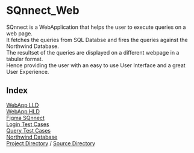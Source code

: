 # SQnnect_Web
SQnnect is a WebApplication that helps the user to execute queries on a web page. <br>
It fetches the queries from SQL Databse and fires the queries against the Northwind Database.<br>
The resultset of the queries are displayed on a different webpage in a tabular format.<br>
Hence providing the user with an easy to use User Interface and a great User Experience.<br>

<h2> Index </h2>
<a href="https://github.com/sahil-aq/SQnnect_Web/blob/main/LLD%20WebApp.pdf">WebApp LLD</a> <br>
<a href="https://github.com/sahil-aq/SQnnect_Web/blob/main/HLD%20WebApp.pdf">WebApp HLD</a> <br>
<a href="https://www.figma.com/file/zAqIJ7lqOKctgx7YRAme2p/Untitled?node-id=0%3A1">Figma SQnnect</a> <br>
<a href="https://github.com/sahil-aq/SQnnect_Web/blob/main/Login_Test_Cases.xlsx"> Login Test Cases</a><br>
<a href="https://github.com/sahil-aq/SQnnect_Web/blob/main/Query_Table%20Test_Cases.xlsx">Query Test Cases</a> <br>
<a href="https://github.com/sahil-aq/SQnnect_Web/blob/main/northwind.sql">Northwind Database <a><br>
  <a href ="https://github.com/sahil-aq/SQnnect_Web/tree/main/SQnnect_Web">Project Directory</a> / <a href="https://github.com/sahil-aq/SQnnect_Web/tree/main/SQnnect_Web/src">Source Directory</a>
